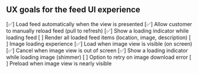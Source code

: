 ## UX goals for the feed UI experience

[✅] Load feed automatically when the view is presented
[✅] Allow customer to manually reload feed (pull to refresh)
[✅] Show a loading indicator while loading feed
[ ] Render all loaded feed items (location, image, description)
[ ] Image loading experience
    [✅] Load when image view is visible (on screen)
    [✅] Cancel when image view is out of screen
    [✅] Show a loading indicator while loading image (shimmer)
    [ ] Option to retry on image download error
    [ ] Preload when image view is nearly visible
 
